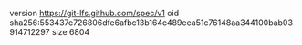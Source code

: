 version https://git-lfs.github.com/spec/v1
oid sha256:553437e726806dfe6afbc13b164c489eea51c76148aa344100bab03914712297
size 6804
